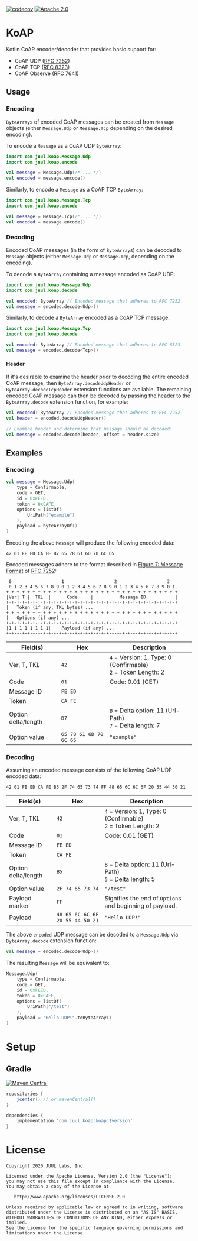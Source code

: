 [![codecov](https://codecov.io/gh/JuulLabs/koap/branch/master/graph/badge.svg?token=EM9VA765J7)](https://codecov.io/gh/JuulLabs/koap)
[![Apache 2.0](https://img.shields.io/badge/license-Apache%202.0-blue.svg)](LICENSE)

# KoAP

Kotlin CoAP encoder/decoder that provides basic support for:
- CoAP UDP ([RFC 7252])
- CoAP TCP ([RFC 8323])
- CoAP Observe ([RFC 7641])

## Usage

### Encoding

`ByteArray`s of encoded CoAP messages can be created from `Message` objects (either `Message.Udp` or
`Message.Tcp` depending on the desired encoding).

To encode a `Message` as a CoAP UDP `ByteArray`:

```kotlin
import com.juul.koap.Message.Udp
import com.juul.koap.encode

val message = Message.Udp(/* ... */)
val encoded = message.encode()
```

Similarly, to encode a `Message` as a CoAP TCP `ByteArray`:

```kotlin
import com.juul.koap.Message.Tcp
import com.juul.koap.encode

val message = Message.Tcp(/* ... */)
val encoded = message.encode()
```

### Decoding

Encoded CoAP messages (in the form of `ByteArray`s) can be decoded to `Message` objects (either
`Message.Udp` or `Message.Tcp`, depending on the encoding).

To decode a `ByteArray` containing a message encoded as CoAP UDP:

```kotlin
import com.juul.koap.Message.Udp
import com.juul.koap.decode

val encoded: ByteArray // Encoded message that adheres to RFC 7252.
val message = encoded.decode<Udp>()
```

Similarly, to decode a `ByteArray` encoded as a CoAP TCP message:

```kotlin
import com.juul.koap.Message.Tcp
import com.juul.koap.decode

val encoded: ByteArray // Encoded message that adheres to RFC 8323.
val message = encoded.decode<Tcp>()
```

#### Header

If it's desirable to examine the header prior to decoding the entire encoded CoAP message, then
`ByteArray.decodeUdpHeader` or `ByteArray.decodeTcpHeader` extension functions are available. The
remaining encoded CoAP message can then be decoded by passing the header to the `ByteArray.decode`
extension function, for example:

```kotlin
val encoded: ByteArray // Encoded message that adheres to RFC 7252.
val header = encoded.decodeUdpHeader()

// Examine header and determine that message should be decoded:
val message = encoded.decode(header, offset = header.size)
```

## Examples

### Encoding

```kotlin
val message = Message.Udp(
    type = Confirmable,
    code = GET,
    id = 0xFEED,
    token = 0xCAFE,
    options = listOf(
        UriPath("example")
    ),
    payload = byteArrayOf()
)
```

Encoding the above `Message` will produce the following encoded data:

```
42 01 FE ED CA FE B7 65 78 61 6D 70 6C 65
```

Encoded messages adhere to the format described in [Figure 7: Message Format] of [RFC 7252]:

```
 0                   1                   2                   3
 0 1 2 3 4 5 6 7 8 9 0 1 2 3 4 5 6 7 8 9 0 1 2 3 4 5 6 7 8 9 0 1
+-+-+-+-+-+-+-+-+-+-+-+-+-+-+-+-+-+-+-+-+-+-+-+-+-+-+-+-+-+-+-+-+
|Ver| T |  TKL  |      Code     |          Message ID           |
+-+-+-+-+-+-+-+-+-+-+-+-+-+-+-+-+-+-+-+-+-+-+-+-+-+-+-+-+-+-+-+-+
|   Token (if any, TKL bytes) ...
+-+-+-+-+-+-+-+-+-+-+-+-+-+-+-+-+-+-+-+-+-+-+-+-+-+-+-+-+-+-+-+-+
|   Options (if any) ...
+-+-+-+-+-+-+-+-+-+-+-+-+-+-+-+-+-+-+-+-+-+-+-+-+-+-+-+-+-+-+-+-+
|1 1 1 1 1 1 1 1|    Payload (if any) ...
+-+-+-+-+-+-+-+-+-+-+-+-+-+-+-+-+-+-+-+-+-+-+-+-+-+-+-+-+-+-+-+-+
```

| Field(s)            | Hex                    | Description                                                       |
|---------------------|------------------------|-------------------------------------------------------------------|
| Ver, T, TKL         | `42`                   | `4` = Version: 1, Type: 0 (Confirmable)<br/>`2` = Token Length: 2 |
| Code                | `01`                   | Code: 0.01 (GET)                                                  |
| Message ID          | `FE ED`                |                                                                   |
| Token               | `CA FE`                |                                                                   |
| Option delta/length | `B7`                   | `B` = Delta option: 11 (Uri-Path)<br/>`7` = Delta length: 7       |
| Option value        | `65 78 61 6D 70 6C 65` | `"example"`                                                       |

### Decoding

Assuming an encoded message consists of the following CoAP UDP encoded data:

```
42 01 FE ED CA FE B5 2F 74 65 73 74 FF 48 65 6C 6C 6F 20 55 44 50 21
```

| Field(s)            | Hex                             | Description                                                       |
|---------------------|---------------------------------|-------------------------------------------------------------------|
| Ver, T, TKL         | `42`                            | `4` = Version: 1, Type: 0 (Confirmable)<br/>`2` = Token Length: 2 |
| Code                | `01`                            | Code: 0.01 (GET)                                                  |
| Message ID          | `FE ED`                         |                                                                   |
| Token               | `CA FE`                         |                                                                   |
| Option delta/length | `B5`                            | `B` = Delta option: 11 (Uri-Path)<br/>`5` = Delta length: 5       |
| Option value        | `2F 74 65 73 74`                | `"/test"`                                                         |
| Payload marker      | `FF`                            | Signifies the end of `Option`s and beginning of payload.          |
| Payload             | `48 65 6C 6C 6F 20 55 44 50 21` | `"Hello UDP!"`                                                    |

The above `encoded` UDP message can be decoded to a `Message.Udp` via `ByteArray.decode` extension
function:

```kotlin
val message = encoded.decode<Udp>()
```

The resulting `Message` will be equivalent to:

```kotlin
Message.Udp(
    type = Confirmable,
    code = GET,
    id = 0xFEED,
    token = 0xCAFE,
    options = listOf(
        UriPath("/test")
    ),
    payload = "Hello UDP!".toByteArray()
)
```

# Setup

## Gradle

[![Maven Central](https://maven-badges.herokuapp.com/maven-central/com.juul.koap/koap/badge.svg)](https://maven-badges.herokuapp.com/maven-central/com.juul.koap/koap)

```groovy
repositories {
    jcenter() // or mavenCentral()
}

dependencies {
    implementation 'com.juul.koap:koap:$version'
}
```

# License

```
Copyright 2020 JUUL Labs, Inc.

Licensed under the Apache License, Version 2.0 (the "License");
you may not use this file except in compliance with the License.
You may obtain a copy of the License at

   http://www.apache.org/licenses/LICENSE-2.0

Unless required by applicable law or agreed to in writing, software
distributed under the License is distributed on an "AS IS" BASIS,
WITHOUT WARRANTIES OR CONDITIONS OF ANY KIND, either express or implied.
See the License for the specific language governing permissions and
limitations under the License.
```


[RFC 7252]: https://tools.ietf.org/html/rfc7252
[RFC 8323]: https://tools.ietf.org/html/rfc8323
[RFC 7641]: https://tools.ietf.org/html/rfc7641
[Figure 7: Message Format]: https://tools.ietf.org/html/rfc7252#section-3
